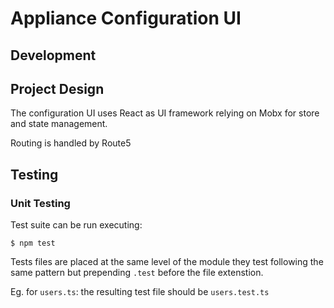 # Appliance Configuration UI

## Development

## Project Design

The configuration UI uses React as UI framework relying on Mobx for store and state management.

Routing is handled by Route5

## Testing

### Unit Testing

Test suite can be run executing:

`$ npm test`

Tests files are placed at the same level of the module they test following the same pattern but prepending `.test` before the file extenstion.

Eg. for `users.ts`: the resulting test file should be `users.test.ts`
